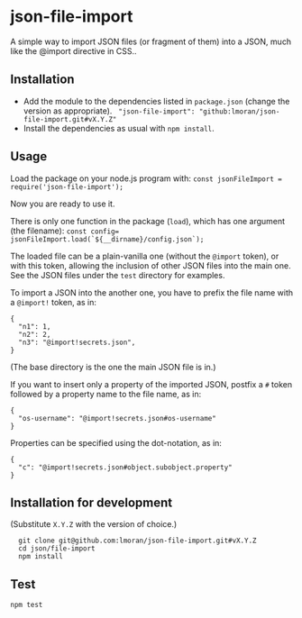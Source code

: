 # json-file-import

A simple way to import JSON files (or fragment of them) into a JSON, much like the @import directive in CSS..

## Installation

* Add the module to the dependencies listed in `package.json` (change the version as appropriate). 
` "json-file-import": "github:lmoran/json-file-import.git#vX.Y.Z"`
* Install the dependencies as usual with `npm install`.

## Usage

Load the package on your node.js  program with: `const jsonFileImport = require('json-file-import');`

Now you are ready to use it.

There is only one function in the package (`load`), which has one argument (the filename):
```const config= jsonFileImport.load(`${__dirname}/config.json`);```

The loaded file can be a plain-vanilla one (without the `@import` token), or with this token, allowing the inclusion of other JSON files into the main one.
See the JSON files under the `test` directory for examples.

To import a JSON into the another one, you have to prefix the file name with a `@import!` token, as in:
```
{
  "n1": 1,
  "n2": 2,
  "n3": "@import!secrets.json",
}
```
(The base directory is the one the main JSON file is in.)

If you want to insert only a property of the imported JSON, postfix a `#` token followed by a property name to the file name, as in:
```
{
  "os-username": "@import!secrets.json#os-username"
}

```

Properties can be specified using the dot-notation, as in:
```
{
  "c": "@import!secrets.json#object.subobject.property"
}
```

## Installation for development

(Substitute `X.Y.Z` with the version of choice.)
```
  git clone git@github.com:lmoran/json-file-import.git#vX.Y.Z
  cd json/file-import
  npm install
```

## Test

```npm test```


